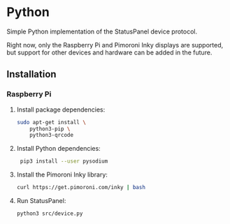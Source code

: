 # Python

Simple Python implementation of the StatusPanel device protocol.

Right now, only the Raspberry Pi and Pimoroni Inky displays are supported, but support for other devices and hardware can be added in the future.

## Installation

### Raspberry Pi

1. Install package dependencies:

   ```bash
   sudo apt-get install \
       python3-pip \
       python3-qrcode
   ```

2. Install Python dependencies:

   ```bash
    pip3 install --user pysodium
   ```

3. Install the Pimoroni Inky library:

   ```bash
   curl https://get.pimoroni.com/inky | bash
   ```

3. Run StatusPanel:

   ```bash
   python3 src/device.py
   ```
